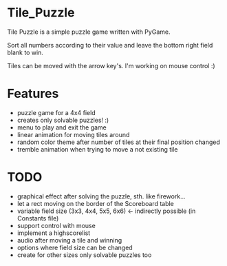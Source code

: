 # Tile_Puzzle
Tile Puzzle is a simple puzzle game written with PyGame.

Sort all numbers according to their value and leave the bottom right field blank to win.

Tiles can be moved with the arrow key's. I'm working on mouse control :)

# Features
- puzzle game for a 4x4 field
- creates only solvable puzzles! :)
- menu to play and exit the game
- linear animation for moving tiles around
- random color theme after number of tiles at their final position changed
- tremble animation when trying to move a not existing tile

# TODO
- graphical effect after solving the puzzle, sth. like firework...
- let a rect moving on the border of the Scoreboard table
- variable field size (3x3, 4x4, 5x5, 6x6) <- indirectly possible (in Constants file)
- support control with mouse
- implement a highscorelist
- audio after moving a tile and winning
- options where field size can be changed
- create for other sizes only solvable puzzles too

